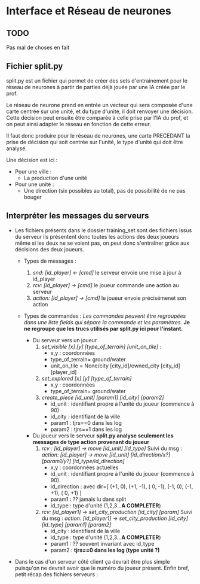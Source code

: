 # Interface et Réseau de neurones

## TODO

  Pas mal de choses en fait

## Fichier split.py

split.py est un fichier qui permet de créer des sets d'entrainement pour le réseau de neurones à partir de parties déjà jouée par une IA créée par le prof.

Le réseau de neurone prend en entrée un vecteur qui sera composée d'une carte centrée sur une unité, et du type d'unité, il doit renvoyer une décision. Cette décision peut ensuite être comparée à celle prise par l'IA du prof, et on peut ainsi adapter le réseau en fonction de cette erreur.

Il faut donc produire pour le réseau de neurones, une carte PRECEDANT la prise de décision qui soit centrée sur l'unité, le type d'unité qui doit être analysé.

Une décision est ici :
  * Pour une ville :
      * La production d'une unité
  * Pour une unité :
      * Une direction (six possibles au total), pas de possibilité de ne pas bouger


## Interpréter les messages du serveurs

* Les fichiers présents dans le dossier training_set sont des fichiers issus du serveur ils présentent donc toutes les actions des deux joueurs même si les deux ne se voient pas, on peut donc s'entraîner grâce aux décisions des deux joueurs.

    * Types de messages :
        1. *snd: \[id_player\] <- \[cmd\]* le serveur envoie une mise à jour à id_player
        2. *rcv: \[id_player\] -> \[cmd\]* le joueur commande une action au serveur
        3. *action: \[id_player\] -> \[cmd\]* le joueur envoie précisémenet son action

    * Types de commandes : *Les commandes peuvent être regroupées dans une liste fields qui sépare la commande et les paramètres.* **Je ne regroupe que les trucs utilisés par split.py ici pour l'instant.**
        * Du serveur vers un joueur
            1. *set_visible \[x\] \[y\] \[type_of_terrain\] \[unit_on_tile\]* :
                - x,y : coordonnées
                - type_of_terrain= ground/water
                - unit_on_tile = None/city \[city_id\]/owned_city \[city_id\] \[player_id\]
            2. *set_explored \[x\] \[y\] \[type_of_terrain\]*
                - x,y : coordonnées
                - type_of_terrain= ground/water
            3. *create_piece \[id_unit\] \[param1\] \[id_city\] \[param2\]*
                - id_unit : identifiant propre à l'unité du joueur (commence à 90)
                - id_city : identifiant de la ville
                - param1 : tjrs==0 dans les log
                - param2 : tjrs==1 dans les log
        * Du joueur vers le serveur **split.py analyse seulement les messages de type action provenant du joueur**
            1. *rcv : \[id_player\] -> move \[id_unit\] \[id_type\]* Suivi du msg :
               *action: \[id_player\] -> move \[id_unit\] \[id_direction/x?\] \[param1/y?\] \[id_type/id_direction\]*
                - x,y : coordonnées actuelles
                - id_unit : identifiant propre à l'unité du joueur (commence à 90)
                - id_direction : avec dir=[ (+1,  0), (+1, -1), ( 0, -1), (-1,  0), (-1, +1), ( 0, +1) ]
                - param1 : ?? jamais lu dans split
                - id_type : type d'unité (1,2,3...**A COMPLETER**)
            2. *rcv: \[id_player1\] -> set_city_production \[id_city\] \[param\]* Suivi du msg :
               *action: \[id_player1\] -> set_city_production \[id_city\] \[id_type\] \[param1\] \[param2\]*
               - id_city : identifiant de la ville
               - id_type : type d'unité (1,2,3...**A COMPLETER**)
               - param1 : ?? souvent invariant avec id_type
               - param2 : **tjrs==0 dans les log (type unité ?)**



* Dans le cas d'un serveur côté client ça devrait être plus simple puisqu'on ne devrait avoir que le numéro du joueur présent. Enfin bref, petit récap des fichiers serveurs :
